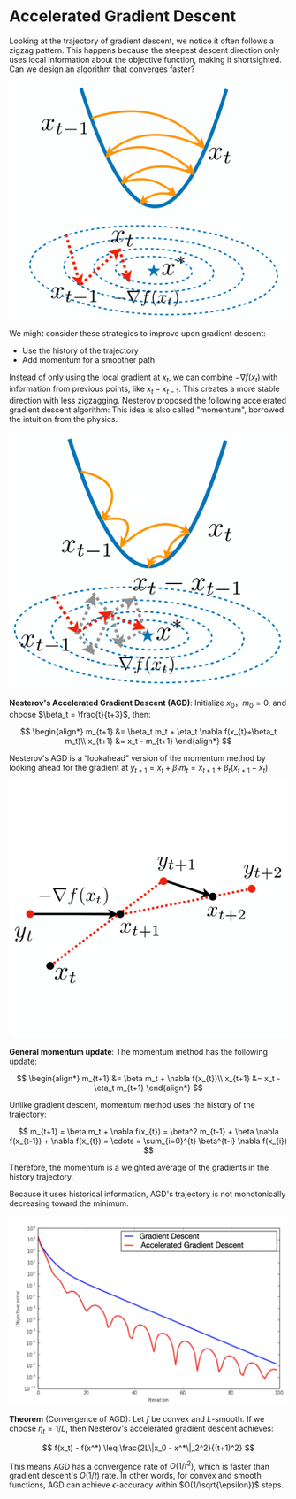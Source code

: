 
# Accelerated Gradient Descent

Looking at the trajectory of gradient descent, we notice it often follows a zigzag pattern. This happens because the steepest descent direction only uses local information about the objective function, making it shortsighted. Can we design an algorithm that converges faster?

![GD vs AGD](opt.assets/gdvsagd1-1.png)

We might consider these strategies to improve upon gradient descent:
- Use the history of the trajectory
- Add momentum for a smoother path

Instead of only using the local gradient at $x_t$, we can combine $-\nabla f(x_t)$ with information from previous points, like $x_t - x_{t-1}$. This creates a more stable direction with less zigzagging. Nesterov proposed the following accelerated gradient descent algorithm: This idea is also called "momentum", borrowed the intuition from the physics.


![GD vs AGD](opt.assets/gdvsagd2-1.png)


**Nesterov's Accelerated Gradient Descent (AGD)**: Initialize $x_0$，$m_0 = 0$, and choose $\beta_t = \frac{t}{t+3}$, then:

$$
\begin{align*}
m_{t+1} &= \beta_t m_t + \eta_t \nabla f(x_{t}+\beta_t m_t)\\
x_{t+1} &= x_t - m_{t+1}
\end{align*}
$$

Nesterov's AGD is a “lookahead” version of the momentum method by looking ahead for the gradient at $y_{t+1}  = x_t + \beta_t m_t = x_{t+1} + \beta_t (x_{t+1} - x_t)$.

![AGD trajectory and comparison with GD](opt.assets/agd-1.png)

**General momentum update**: The momentum method has the following update:

$$
\begin{align*}
m_{t+1} &= \beta m_t + \nabla f(x_{t})\\
x_{t+1} &= x_t - \eta_t m_{t+1}
\end{align*}
$$



Unlike gradient descent, momentum method uses the history of the trajectory:

$$
m_{t+1} = \beta m_t +  \nabla f(x_{t}) = \beta^2 m_{t-1} + \beta \nabla f(x_{t-1}) + \nabla f(x_{t}) = \cdots = \sum_{i=0}^{t} \beta^{t-i} \nabla f(x_{i})
$$


Therefore, the momentum is a weighted average of the gradients in the history trajectory. 

Because it uses historical information, AGD's trajectory is not monotonically decreasing toward the minimum.

![Comparison of GD and AGD trajectories](opt.assets/traj.png)



**Theorem** (Convergence of AGD): Let $f$ be convex and $L$-smooth. If we choose $\eta_t = 1/L$, then Nesterov's accelerated gradient descent achieves:

$$
f(x_t) - f(x^*) \leq \frac{2L\|x_0 - x^*\|_2^2}{(t+1)^2}
$$

This means AGD has a convergence rate of $O(1/t^2)$, which is faster than gradient descent's $O(1/t)$ rate. In other words, for convex and smooth functions, AGD can achieve $\epsilon$-accuracy within $O(1/\sqrt{\epsilon})$ steps. 


